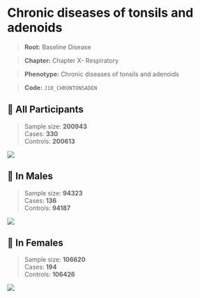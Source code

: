 # Chronic diseases of tonsils and adenoids

> **Root:** Baseline Disease  

> **Chapter:** Chapter X- Respiratory  

> **Phenotype:** Chronic diseases of tonsils and adenoids  

> **Code:** `J10_CHRONTONSADEN`

## 🧪 All Participants  
> Sample size: **200943**  
> Cases: **330**  
> Controls: **200613**
<img src="/Disease/Figures/ALL/Incidence/J10_CHRONTONSADEN.png"/>
<CsvTable src="/Disease/Data/ALL/Incidence/COX_J10_CHRONTONSADEN.csv" label="🔍 View full results" />

## 👨 In Males  
> Sample size: **94323**  
> Cases: **136**  
> Controls: **94187**
<img src="/Disease/Figures/Male/Incidence/J10_CHRONTONSADEN.png"/>
<CsvTable src="/Disease/Data/Male/Incidence/COX_J10_CHRONTONSADEN.csv" label="🔍 View full results" />

## 👩 In Females  
> Sample size: **106620**  
> Cases: **194**  
> Controls: **106426**
<img src="/Disease/Figures/Female/Incidence/J10_CHRONTONSADEN.png"/>
<CsvTable src="/Disease/Data/Female/Incidence/COX_J10_CHRONTONSADEN.csv" label="🔍 View full results" />
